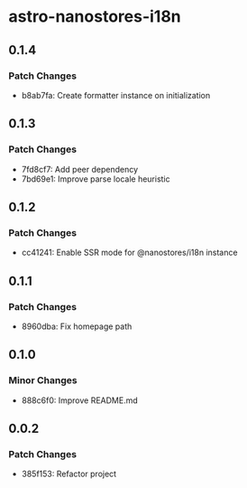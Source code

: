 # astro-nanostores-i18n

## 0.1.4

### Patch Changes

- b8ab7fa: Create formatter instance on initialization

## 0.1.3

### Patch Changes

- 7fd8cf7: Add peer dependency
- 7bd69e1: Improve parse locale heuristic

## 0.1.2

### Patch Changes

- cc41241: Enable SSR mode for @nanostores/i18n instance

## 0.1.1

### Patch Changes

- 8960dba: Fix homepage path

## 0.1.0

### Minor Changes

- 888c6f0: Improve README.md

## 0.0.2

### Patch Changes

- 385f153: Refactor project
